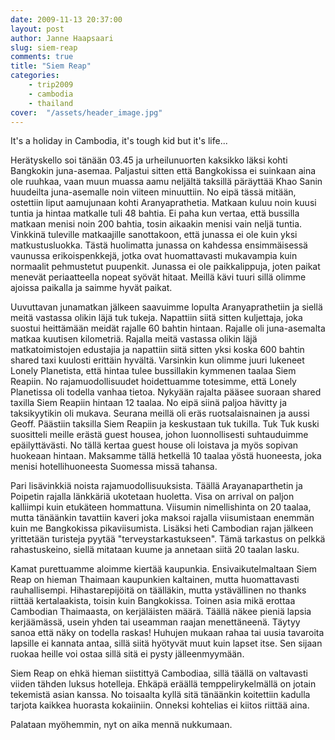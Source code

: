 ```yaml
---
date: 2009-11-13 20:37:00
layout: post
author: Janne Haapsaari
slug: siem-reap
comments: true
title: "Siem Reap"
categories:
    - trip2009
    - cambodia
    - thailand
cover:  "/assets/header_image.jpg"
---
```


It's a holiday in Cambodia, it's tough kid but it's life...

Herätyskello soi tänään 03.45 ja urheilunuorten kaksikko läksi kohti Bangkokin
juna-asemaa. Paljastui sitten että Bangkokissa ei suinkaan aina ole ruuhkaa,
vaan muun muassa aamu neljältä taksillä päräyttää Khao Sanin huudeilta
juna-asemalle noin viiteen minuuttiin. No eipä tässä mitään, ostettiin liput
aamujunaan kohti Aranyaprathetia. Matkaan kuluu noin kuusi tuntia ja hintaa
matkalle tuli 48 bahtia. Ei paha kun vertaa, että bussilla matkaan menisi noin
200 bahtia, tosin aikaakin menisi vain neljä tuntia. Vinkkinä tuleville
matkaajille sanottakoon, että junassa ei ole kuin yksi matkustusluokka. Tästä
huolimatta junassa on kahdessa ensimmäisessä vaunussa erikoispenkkejä, jotka
ovat huomattavasti mukavampia kuin normaalit pehmustetut puupenkit. Junassa ei
ole paikkalippuja, joten paikat menevät periaatteella nopeat syövät hitaat.
Meillä kävi tuuri sillä olimme ajoissa paikalla ja saimme hyvät paikat.

Uuvuttavan junamatkan jälkeen saavuimme lopulta Aranyaprathetiin ja siellä
meitä vastassa olikin läjä tuk tukeja. Napattiin siitä sitten kuljettaja, joka
suostui heittämään meidät rajalle 60 bahtin hintaan. Rajalle oli juna-asemalta
matkaa kuutisen kilometriä. Rajalla meitä vastassa olikin läjä
matkatoimistojen edustajia ja napattiin siitä sitten yksi koska 600 bahtin
shared taxi kuulosti erittäin hyvältä. Varsinkin kun olimme juuri lukeneet
Lonely Planetista, että hintaa tulee bussillakin kymmenen taalaa Siem Reapiin.
No rajamuodollisuudet hoidettuamme totesimme, että Lonely Planetissa oli
todella vanhaa tietoa. Nykyään rajalta pääsee suoraan shared taxilla Siem
Reapiin hintaan 12 taalaa. No eipä siinä paljoa hävitty ja taksikyytikin oli
mukava. Seurana meillä oli eräs ruotsalaisnainen ja aussi Geoff. Päästiin
taksilla Siem Reapiin ja keskustaan tuk tukilla. Tuk Tuk kuski suositteli
meille erästä guest housea, johon luonnollisesti suhtauduimme epäilyttävästi.
No tällä kertaa guest house oli loistava ja myös sopivan huokeaan hintaan.
Maksamme tällä hetkellä 10 taalaa yöstä huoneesta, joka menisi
hotellihuoneesta Suomessa missä tahansa.

Pari lisävinkkiä noista rajamuodollisuuksista. Täällä Arayanaparthetin ja
Poipetin rajalla länkkäriä ukotetaan huoletta. Visa on arrival on paljon
kalliimpi kuin etukäteen hommattuna. Viisumin nimellishinta on 20 taalaa,
mutta tänäänkin tavattiin kaveri joka maksoi rajalla viisumistaan enemmän kuin
me Bangkokissa pikaviisumista. Lisäksi heti Cambodian rajan jälkeen yrittetään
turisteja pyytää "terveystarkastukseen". Tämä tarkastus on pelkkä
rahastuskeino, siellä mitataan kuume ja annetaan siitä 20 taalan lasku.

Kamat purettuamme aloimme kiertää kaupunkia. Ensivaikutelmaltaan Siem Reap on
hieman Thaimaan kaupunkien kaltainen, mutta huomattavasti rauhallisempi.
Hihastarepijöitä on täälläkin, mutta ystävällinen no thanks riittää
kertalaakista, toisin kuin Bangkokissa. Toinen asia mikä erottaa Cambodian
Thaimaasta, on kerjäläisten määrä. Täällä näkee pieniä lapsia kerjäämässä,
usein yhden tai useamman raajan menettäneenä. Täytyy sanoa että näky on
todella raskas! Huhujen mukaan rahaa tai uusia tavaroita lapsille ei kannata
antaa, sillä siitä hyötyvät muut kuin lapset itse. Sen sijaan ruokaa heille
voi ostaa sillä sitä ei pysty jälleenmyymään.

Siem Reap on ehkä hieman siistittyä Cambodiaa, sillä täällä on valtavasti
viiden tähden luksus hotelleja. Ehkäpä eräällä temppelirykelmällä on jotain
tekemistä asian kanssa. No toisaalta kyllä sitä tänäänkin koitettiin kadulla
tarjota kaikkea huorasta kokaiiniin. Onneksi kohtelias ei kiitos riittää aina.

Palataan myöhemmin, nyt on aika mennä nukkumaan.
